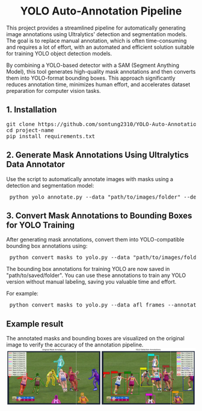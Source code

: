 
<h1 align="center">YOLO Auto-Annotation Pipeline</h1>

This project provides a streamlined pipeline for automatically generating image annotations using Ultralytics' detection and segmentation models. The goal is to replace manual annotation, which is often time-consuming and requires a lot of effort, with an automated and efficient solution suitable for training YOLO object detection models.

By combining a YOLO-based detector with a SAM (Segment Anything Model), this tool generates high-quality mask annotations and then converts them into YOLO-format bounding boxes. This approach significantly reduces annotation time, minimizes human effort, and accelerates dataset preparation for computer vision tasks.

## 1. Installation
<pre>git clone https://github.com/sontung2310/YOLO-Auto-Annotation-Pipeline.git
cd project-name
pip install requirements.txt
</pre>

## 2. Generate Mask Annotations Using Ultralytics Data Annotator
Use the script to automatically annotate images with masks using a detection and segmentation model:
<pre> python yolo_annotate.py --data "path/to/images/folder" --det_model yolo11x.pt --sam_model sam2_b.pt --output_dir "path/to/saved/folder" </pre>

## 3. Convert Mask Annotations to Bounding Boxes for YOLO Training
After generating mask annotations, convert them into YOLO-compatible bounding box annotations using:

<pre> python convert_masks_to_yolo.py --data "path/to/images/folder" --annotation_dir "path/to/annotation/folder" --output_dir "path/to/saved/folder" </pre>

The bounding box annotations for training YOLO are now saved in "path/to/saved/folder". You can use these annotations to train any YOLO version without manual labeling, saving you valuable time and effort.


For example:

<pre> python convert_masks_to_yolo.py --data afl_frames --annotation_dir afl_frames_auto_annotate_labels --output_dir afl_frames_yolo </pre>

## Example result
The annotated masks and bounding boxes are visualized on the original image to verify the accuracy of the annotation pipeline.
![Annotation Comparison](annotation_comparison_afl_frames.png)
